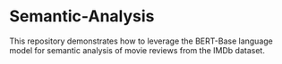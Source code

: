 # Semantic-Analysis
This repository demonstrates how to leverage the BERT-Base language model for semantic analysis of movie reviews from the IMDb dataset. 
